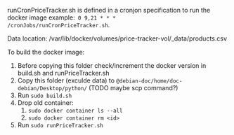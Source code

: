 runCronPriceTracker.sh is defined in a cronjon specification to run the docker image example:<code> 0 9,21 * * *  /cronJobs/runCronPriceTracker.sh</code>.

Data location:
/var/lib/docker/volumes/price-tracker-vol/_data/products.csv

To build the docker image:
1. Before copying this folder check/increment the docker version in build.sh and runPriceTracker.sh 
1. Copy this folder (exculde data) to `@debian-doc/home/doc-debian/Desktop/python/`
(TODO maybe scp command?)
1. Run `sudo build.sh`
1. Drop old container:
    1. `sudo docker container ls --all`
    1. `sudo docker container rm <id>`
1. Run `sudo runPriceTracker.sh`
